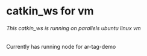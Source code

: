 # catkin_ws for vm
###### This catkin_ws is running on parallels ubuntu linux vm
Currently has running node for ar-tag-demo
